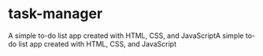 # task-manager
A simple to-do list app created with HTML, CSS, and JavaScriptA simple to-do list app created with HTML, CSS, and JavaScript
